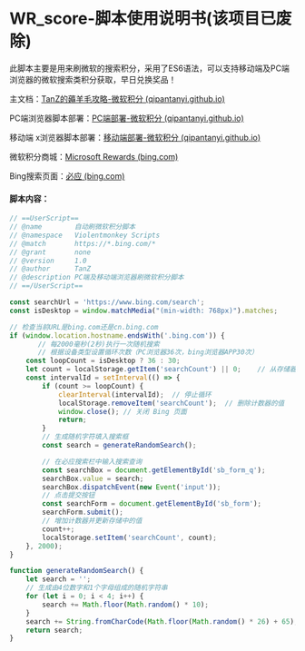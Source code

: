 # WR_score-脚本使用说明书(该项目已废除)
​        此脚本主要是用来刷微软的搜索积分，采用了ES6语法，可以支持移动端及PC端浏览器的微软搜索类积分获取，早日兑换奖品！

主文档：[TanZ的薅羊毛攻略-微软积分 (qipantanyi.github.io)](https://qipantanyi.github.io/WR_score/)

PC端浏览器脚本部署：[PC端部署-微软积分 (qipantanyi.github.io)](https://qipantanyi.github.io/WR_score/page/page01.html)

移动端 x浏览器脚本部署：[移动端部署-微软积分 (qipantanyi.github.io)](https://qipantanyi.github.io/WR_score/page/page02.html)

微软积分商城：[Microsoft Rewards (bing.com)](https://rewards.bing.com/)

Bing搜索页面：[必应 (bing.com)](https://cn.bing.com/)



#### 脚本内容：

```javascript
// ==UserScript==
// @name        自动刷微软积分脚本
// @namespace   Violentmonkey Scripts
// @match       https://*.bing.com/*
// @grant       none
// @version     1.0
// @author      TanZ
// @description PC端及移动端浏览器刷微软积分脚本
// ==/UserScript==

const searchUrl = 'https://www.bing.com/search';
const isDesktop = window.matchMedia("(min-width: 768px)").matches;

// 检查当前URL是bing.com还是cn.bing.com
if (window.location.hostname.endsWith('.bing.com')) {
       // 每2000毫秒(2秒)执行一次随机搜索
       // 根据设备类型设置循环次数（PC浏览器36次，bing浏览器APP30次）
    const loopCount = isDesktop ? 36 : 30; 
    let count = localStorage.getItem('searchCount') || 0;    // 从存储器中获取计数器初始值
    const intervalId = setInterval(() => {
        if (count >= loopCount) {
            clearInterval(intervalId);  // 停止循环
            localStorage.removeItem('searchCount');  // 删除计数器的值
            window.close(); // 关闭 Bing 页面
            return;
        }
        // 生成随机字符填入搜索框
        const search = generateRandomSearch();

        // 在必应搜索栏中输入搜索查询
        const searchBox = document.getElementById('sb_form_q');
        searchBox.value = search;
        searchBox.dispatchEvent(new Event('input'));
        // 点击提交按钮
        const searchForm = document.getElementById('sb_form');
        searchForm.submit();
        // 增加计数器并更新存储中的值
        count++;
        localStorage.setItem('searchCount', count);
    }, 2000);
}

function generateRandomSearch() {
    let search = '';
    // 生成由4位数字和1个字母组成的随机字符串
    for (let i = 0; i < 4; i++) {
        search += Math.floor(Math.random() * 10);
    }
    search += String.fromCharCode(Math.floor(Math.random() * 26) + 65);
    return search;
}

```

